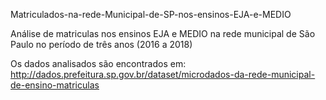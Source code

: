 Matriculados-na-rede-Municipal-de-SP-nos-ensinos-EJA-e-MEDIO


Análise de matriculas nos ensinos EJA e MEDIO na rede municipal de São Paulo no período de três anos (2016 a 2018)

Os dados analisados são encontrados em: http://dados.prefeitura.sp.gov.br/dataset/microdados-da-rede-municipal-de-ensino-matriculas